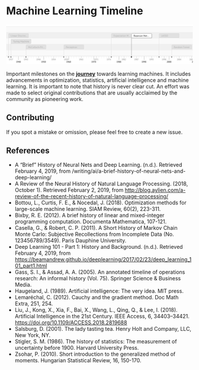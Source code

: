 # Machine Learning Timeline

[![Machine Learning Timeline](cover.png)](https://leandromineti.github.io/ml-timeline/)

Important milestones on the **[journey](https://leandromineti.github.io/ml-timeline)** towards learning machines. It includes advancements in optimization, statistics, artificial intelligence and machine learning. It is important to note that history is never clear cut. An effort was made to select original contributions that are usually acclaimed by the community as pioneering work.

## Contributing

If you spot a mistake or omission, please feel free to create a new issue. 

## References

- A “Brief” History of Neural Nets and Deep Learning. (n.d.). Retrieved February 4, 2019, from /writing/ai/a-brief-history-of-neural-nets-and-deep-learning/
- A Review of the Neural History of Natural Language Processing. (2018, October 1). Retrieved February 2, 2019, from http://blog.aylien.com/a-review-of-the-recent-history-of-natural-language-processing/
- Bottou, L., Curtis, F. E., & Nocedal, J. (2018). Optimization methods for large-scale machine learning. SIAM Review, 60(2), 223-311.
- Bixby, R. E. (2012). A brief history of linear and mixed-integer programming computation. Documenta Mathematica, 107-121.
- Casella, G., & Robert, C. P. (2011). A Short History of Markov Chain Monte Carlo: Subjective Recollections from Incomplete Data (No. 123456789/3549). Paris Dauphine University.
- Deep Learning 101 - Part 1: History and Background. (n.d.). Retrieved February 4, 2019, from https://beamandrew.github.io/deeplearning/2017/02/23/deep_learning_101_part1.html
- Gass, S. I., & Assad, A. A. (2005). An annotated timeline of operations research: An informal history (Vol. 75). Springer Science & Business Media.
- Haugeland, J. (1989). Artificial intelligence: The very idea. MIT press.
- Lemaréchal, C. (2012). Cauchy and the gradient method. Doc Math Extra, 251, 254.
- Liu, J., Kong, X., Xia, F., Bai, X., Wang, L., Qing, Q., & Lee, I. (2018). Artificial Intelligence in the 21st Century. IEEE Access, 6, 34403–34421. https://doi.org/10.1109/ACCESS.2018.2819688
- Salsburg, D. (2001). The lady tasting tea. Henry Holt and Company, LLC, New York, NY.
- Stigler, S. M. (1986). The history of statistics: The measurement of uncertainty before 1900. Harvard University Press.
- Zsohar, P. (2010). Short introduction to the generalized method of moments. Hungarian Statistical Review, 16, 150-170.
